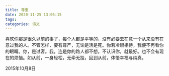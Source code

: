 ```yaml
---
title: 尊重
date: 2020-11-25 13:05:15
tags:
categories: 诗文
---
```

喜欢你那是很久以前的事了，每个人都是平等的，没有必要去在意一个从来没有在意过我的人。不管怎样，要有尊严，无论是活是死。你若冷眼相待，我便不再看你的眼睛。你，是过客。我，连是你的路人都不想。不认识你，就最好。也不会有现在的烦恼。如从前，一身轻松，无牵无挂，回到从前，体悟幸福与纯真。

2015年10月8日
